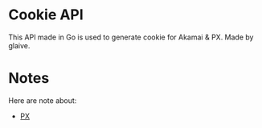 # Cookie API

This API made in Go is used to generate cookie for Akamai & PX. Made by glaive.

# Notes

Here are note about:
* [PX](doc/PX.md)

